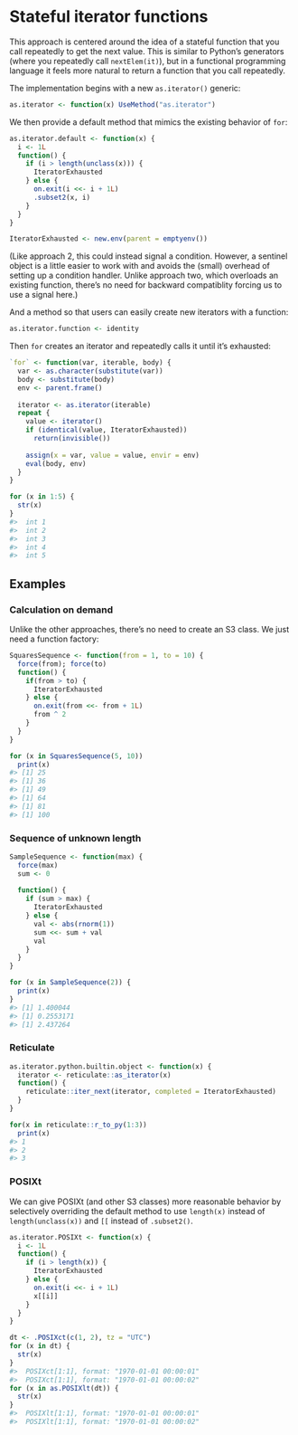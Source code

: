 
<!-- README.md is generated from README.Rmd. Please edit that file -->

# Stateful iterator functions

This approach is centered around the idea of a stateful function that
you call repeatedly to get the next value. This is similar to Python’s
generators (where you repeatedly call `nextElem(it)`), but in a
functional programming language it feels more natural to return a
function that you call repeatedly.

The implementation begins with a new `as.iterator()` generic:

``` r
as.iterator <- function(x) UseMethod("as.iterator")
```

We then provide a default method that mimics the existing behavior of
`for`:

``` r
as.iterator.default <- function(x) {
  i <- 1L
  function() {
    if (i > length(unclass(x))) {
      IteratorExhausted
    } else {
      on.exit(i <<- i + 1L)
      .subset2(x, i)
    }
  }
}

IteratorExhausted <- new.env(parent = emptyenv())
```

(Like approach 2, this could instead signal a condition. However, a
sentinel object is a little easier to work with and avoids the (small)
overhead of setting up a condition handler. Unlike approach two, which
overloads an existing function, there’s no need for backward
compatiblity forcing us to use a signal here.)

And a method so that users can easily create new iterators with a
function:

``` r
as.iterator.function <- identity
```

Then `for` creates an iterator and repeatedly calls it until it’s
exhausted:

``` r
`for` <- function(var, iterable, body) {
  var <- as.character(substitute(var))
  body <- substitute(body)
  env <- parent.frame()
  
  iterator <- as.iterator(iterable)
  repeat {
    value <- iterator()
    if (identical(value, IteratorExhausted))
      return(invisible())
    
    assign(x = var, value = value, envir = env)
    eval(body, env)
  }
}

for (x in 1:5) {
  str(x)
}
#>  int 1
#>  int 2
#>  int 3
#>  int 4
#>  int 5
```

## Examples

### Calculation on demand

Unlike the other approaches, there’s no need to create an S3 class. We
just need a function factory:

``` r
SquaresSequence <- function(from = 1, to = 10) {
  force(from); force(to)
  function() {
    if(from > to) {
      IteratorExhausted
    } else {
      on.exit(from <<- from + 1L)
      from ^ 2
    }
  }
}

for (x in SquaresSequence(5, 10))
  print(x)
#> [1] 25
#> [1] 36
#> [1] 49
#> [1] 64
#> [1] 81
#> [1] 100
```

### Sequence of unknown length

``` r
SampleSequence <- function(max) {
  force(max)
  sum <- 0
  
  function() {
    if (sum > max) {
      IteratorExhausted
    } else {
      val <- abs(rnorm(1))
      sum <<- sum + val
      val
    }
  }
}

for (x in SampleSequence(2)) {
  print(x)
}
#> [1] 1.400044
#> [1] 0.2553171
#> [1] 2.437264
```

### Reticulate

``` r
as.iterator.python.builtin.object <- function(x) {
  iterator <- reticulate::as_iterator(x)
  function() {
    reticulate::iter_next(iterator, completed = IteratorExhausted)
  }
}

for(x in reticulate::r_to_py(1:3))
  print(x)
#> 1
#> 2
#> 3
```

### POSIXt

We can give POSIXt (and other S3 classes) more reasonable behavior by
selectively overriding the default method to use `length(x)` instead of
`length(unclass(x))` and `[[` instead of `.subset2()`.

``` r
as.iterator.POSIXt <- function(x) {
  i <- 1L
  function() {
    if (i > length(x)) {
      IteratorExhausted
    } else {
      on.exit(i <<- i + 1L)
      x[[i]]
    }
  }
}

dt <- .POSIXct(c(1, 2), tz = "UTC")
for (x in dt) {
  str(x)
}
#>  POSIXct[1:1], format: "1970-01-01 00:00:01"
#>  POSIXct[1:1], format: "1970-01-01 00:00:02"
for (x in as.POSIXlt(dt)) {
  str(x)
}
#>  POSIXlt[1:1], format: "1970-01-01 00:00:01"
#>  POSIXlt[1:1], format: "1970-01-01 00:00:02"
```
